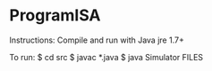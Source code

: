 # ProgramISA

Instructions: 
Compile and run with Java jre 1.7+

To run:
$ cd src
$ javac *.java
$ java Simulator FILES
